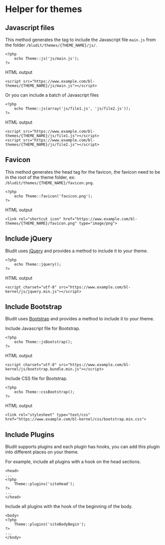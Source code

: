 # Helper for themes
<!-- position: 100 -->

<h2 id="javascript-files">Javascript files</h2>

This method generates the tag to include the Javascript file `main.js` from the folder `/bludit/themes/{THEME_NAME}/js/`.
```
<?php
	echo Theme::js('js/main.js');
?>
```

HTML output
```
<script src="https://www.example.com/bl-themes/{THEME_NAME}/js/main.js"></script>
```

Or you can include a batch of Javascript files
```
<?php
	echo Theme::js(array('js/file1.js', 'js/file2.js'));
?>
```

HTML output
```
<script src="https://www.example.com/bl-themes/{THEME_NAME}/js/file1.js"></script>
<script src="https://www.example.com/bl-themes/{THEME_NAME}/js/file2.js"></script>
```

<h2 id="favicon">Favicon</h2>

This method generates the head tag for the favicon, the favicon need to be in the root of the theme folder, ex: `/bludit/themes/{THEME_NAME}/favicon.png`.

```
<?php
	echo Theme::favicon('favicon.png');
?>
```

HTML output
```
<link rel="shortcut icon" href="https://www.example.com/bl-themes/{THEME_NAME}/favicon.png" type="image/png">
```

<h2 id="include-jquery">Include jQuery</h2>

Bludit uses [jQuery](http://jquery.com) and provides a method to include it to your theme.

```
<?php
	echo Theme::jquery();
?>
```

HTML output
```
<script charset="utf-8" src="https://www.example.com/bl-kernel/js/jquery.min.js"></script>
```

<h2 id="include-bootstrap">Include Bootstrap</h2>

Bludit uses [Bootstrap](https://getbootstrap.com/) and provides a method to include it to your theme.

Include Javascript file for Bootstrap.
```
<?php
	echo Theme::jsBootstrap();
?>
```

HTML output
```
<script charset="utf-8" src="https://www.example.com/bl-kernel/js/bootstrap.bundle.min.js"></script>
```

Include CSS file for Bootstrap.
```
<?php
	echo Theme::cssBootstrap();
?>
```

HTML output
```
<link rel="stylesheet" type="text/css" href="https://www.example.com/bl-kernel/css/bootstrap.min.css">
```

<h2 id="include-plugins">Include Plugins</h2>

Bludit supports plugins and each plugin has hooks, you can add this plugin into different places on your theme.

For example, include all plugins with a hook on the head sections.
```
<head>
...
<?php
	Theme::plugins('siteHead');
?>
...
</head>
```

Include all plugins with the hook of the beginning of the body.
```
<body>
<?php
	Theme::plugins('siteBodyBegin');
?>
...
</body>
```
